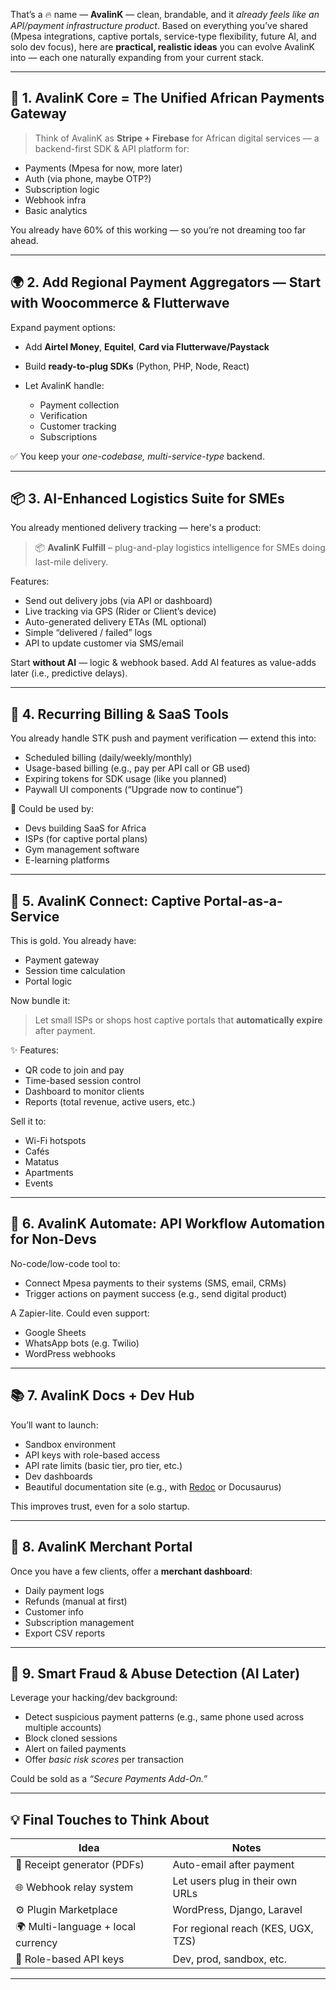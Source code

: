 That’s a 🔥 name — **AvalinK** — clean, brandable, and it *already feels like an API/payment infrastructure product*. Based on everything you’ve shared (Mpesa integrations, captive portals, service-type flexibility, future AI, and solo dev focus), here are **practical, realistic ideas** you can evolve AvalinK into — each one naturally expanding from your current stack.

---

## 🚀 1. **AvalinK Core = The Unified African Payments Gateway**

> Think of AvalinK as **Stripe + Firebase** for African digital services — a backend-first SDK & API platform for:

* Payments (Mpesa for now, more later)
* Auth (via phone, maybe OTP?)
* Subscription logic
* Webhook infra
* Basic analytics

You already have 60% of this working — so you’re not dreaming too far ahead.

---

## 🌍 2. **Add Regional Payment Aggregators — Start with Woocommerce & Flutterwave**

Expand payment options:

* Add **Airtel Money**, **Equitel**, **Card via Flutterwave/Paystack**
* Build **ready-to-plug SDKs** (Python, PHP, Node, React)
* Let AvalinK handle:

  * Payment collection
  * Verification
  * Customer tracking
  * Subscriptions

✅ You keep your *one-codebase, multi-service-type* backend.

---

## 📦 3. **AI-Enhanced Logistics Suite for SMEs**

You already mentioned delivery tracking — here's a product:

> 📦 **AvalinK Fulfill** – plug-and-play logistics intelligence for SMEs doing last-mile delivery.

Features:

* Send out delivery jobs (via API or dashboard)
* Live tracking via GPS (Rider or Client’s device)
* Auto-generated delivery ETAs (ML optional)
* Simple “delivered / failed” logs
* API to update customer via SMS/email

Start **without AI** — logic & webhook based. Add AI features as value-adds later (i.e., predictive delays).

---

## 🔁 4. **Recurring Billing & SaaS Tools**

You already handle STK push and payment verification — extend this into:

* Scheduled billing (daily/weekly/monthly)
* Usage-based billing (e.g., pay per API call or GB used)
* Expiring tokens for SDK usage (like you planned)
* Paywall UI components (“Upgrade now to continue”)

🧠 Could be used by:

* Devs building SaaS for Africa
* ISPs (for captive portal plans)
* Gym management software
* E-learning platforms

---

## 📡 5. **AvalinK Connect: Captive Portal-as-a-Service**

This is gold. You already have:

* Payment gateway
* Session time calculation
* Portal logic

Now bundle it:

> Let small ISPs or shops host captive portals that **automatically expire** after payment.

✨ Features:

* QR code to join and pay
* Time-based session control
* Dashboard to monitor clients
* Reports (total revenue, active users, etc.)

Sell it to:

* Wi-Fi hotspots
* Cafés
* Matatus
* Apartments
* Events

---

## 🤖 6. **AvalinK Automate: API Workflow Automation for Non-Devs**

No-code/low-code tool to:

* Connect Mpesa payments to their systems (SMS, email, CRMs)
* Trigger actions on payment success (e.g., send digital product)

A Zapier-lite. Could even support:

* Google Sheets
* WhatsApp bots (e.g. Twilio)
* WordPress webhooks

---

## 📚 7. **AvalinK Docs + Dev Hub**

You’ll want to launch:

* Sandbox environment
* API keys with role-based access
* API rate limits (basic tier, pro tier, etc.)
* Dev dashboards
* Beautiful documentation site (e.g., with [Redoc](https://github.com/Redocly/redoc) or Docusaurus)

This improves trust, even for a solo startup.

---

## 💼 8. **AvalinK Merchant Portal**

Once you have a few clients, offer a **merchant dashboard**:

* Daily payment logs
* Refunds (manual at first)
* Customer info
* Subscription management
* Export CSV reports

---

## 🧠 9. **Smart Fraud & Abuse Detection (AI Later)**

Leverage your hacking/dev background:

* Detect suspicious payment patterns (e.g., same phone used across multiple accounts)
* Block cloned sessions
* Alert on failed payments
* Offer *basic risk scores* per transaction

Could be sold as a *“Secure Payments Add-On.”*

---

## 💡 Final Touches to Think About

| Idea                               | Notes                              |
| ---------------------------------- | ---------------------------------- |
| 🧾 Receipt generator (PDFs)        | Auto-email after payment           |
| 🌐 Webhook relay system            | Let users plug in their own URLs   |
| ⚙️ Plugin Marketplace              | WordPress, Django, Laravel         |
| 🌍 Multi-language + local currency | For regional reach (KES, UGX, TZS) |
| 🔑 Role-based API keys             | Dev, prod, sandbox, etc.           |

---

